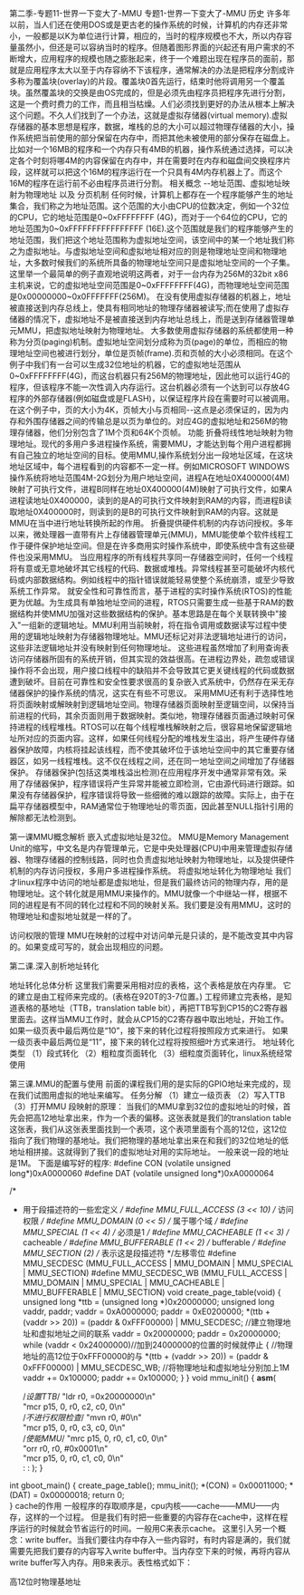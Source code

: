 第二季-专题11-世界一下变大了-MMU 
专题1-世界一下变大了-MMU
历史
许多年以前，当人们还在使用DOS或是更古老的操作系统的时候，计算机的内存还非常小，一般都是以K为单位进行计算，相应的，当时的程序规模也不大，所以内存容量虽然小，但还是可以容纳当时的程序。但随着图形界面的兴起还有用户需求的不断增大，应用程序的规模也随之膨胀起来，终于一个难题出现在程序员的面前，那就是应用程序太大以至于内存容纳不下该程序，通常解决的办法是把程序分割成许多称为覆盖块(overlay)的片段。覆盖块0首先运行，结束时他将调用另一个覆盖块。虽然覆盖块的交换是由OS完成的，但是必须先由程序员把程序先进行分割，这是一个费时费力的工作，而且相当枯燥。人们必须找到更好的办法从根本上解决这个问题。不久人们找到了一个办法，这就是虚拟存储器(virtual memory).虚拟存储器的基本思想是程序，数据，堆栈的总的大小可以超过物理存储器的大小，操作系统把当前使用的部分保留在内存中，而把其他未被使用的部分保存在磁盘上。比如对一个16MB的程序和一个内存只有4MB的机器，操作系统通过选择，可以决定各个时刻将哪4M的内容保留在内存中，并在需要时在内存和磁盘间交换程序片段，这样就可以把这个16M的程序运行在一个只具有4M内存机器上了。而这个16M的程序在运行前不必由程序员进行分割。
相关概念
--地址范围、虚拟地址映射为物理地址 以及 分页机制
任何时候，计算机上都存在一个程序能够产生的地址集合，我们称之为地址范围。这个范围的大小由CPU的位数决定，例如一个32位的CPU，它的地址范围是0~0xFFFFFFFF (4G)，而对于一个64位的CPU，它的地址范围为0~0xFFFFFFFFFFFFFFFF (16E).这个范围就是我们的程序能够产生的地址范围，我们把这个地址范围称为虚拟地址空间，该空间中的某一个地址我们称之为虚拟地址。与虚拟地址空间和虚拟地址相对应的则是物理地址空间和物理地址，大多数时候我们的系统所具备的物理地址空间只是虚拟地址空间的一个子集。这里举一个最简单的例子直观地说明这两者，对于一台内存为256M的32bit x86主机来说，它的虚拟地址空间范围是0~0xFFFFFFFF(4G)，而物理地址空间范围是0x00000000~0x0FFFFFFF(256M)。
在没有使用虚拟存储器的机器上，地址被直接送到内存总线上，使具有相同地址的物理存储器被读写;而在使用了虚拟存储器的情况下，虚拟地址不是被直接送到内存地址总线上，而是送到存储器管理单元MMU，把虚拟地址映射为物理地址。
大多数使用虚拟存储器的系统都使用一种称为分页(paging)机制。虚拟地址空间划分成称为页(page)的单位，而相应的物理地址空间也被进行划分，单位是页帧(frame).页和页帧的大小必须相同。在这个例子中我们有一台可以生成32位地址的机器，它的虚拟地址范围从0~0xFFFFFFFF(4G)，而这台机器只有256M的物理地址，因此他可以运行4G的程序，但该程序不能一次性调入内存运行。这台机器必须有一个达到可以存放4G程序的外部存储器(例如磁盘或是FLASH)，以保证程序片段在需要时可以被调用。在这个例子中，页的大小为4K，页帧大小与页相同--这点是必须保证的，因为内存和外围存储器之间的传输总是以页为单位的。对应4G的虚拟地址和256M的物理存储器，他们分别包含了1M个页和64K个页帧。
功能
折叠将线性地址映射为物理地址。现代的多用户多进程操作系统，需要MMU，才能达到每个用户进程都拥有自己独立的地址空间的目标。使用MMU,操作系统划分出一段地址区域，在这块地址区域中，每个进程看到的内容都不一定一样。例如MICROSOFT WINDOWS操作系统将地址范围4M-2G划分为用户地址空间，进程A在地址0X400000(4M)映射了可执行文件，进程B同样在地址0X400000(4M)映射了可执行文件，如果A进程读地址0X400000，读到的是A的可执行文件映射到RAM的内容，而进程B读取地址0X400000时，则读到的是B的可执行文件映射到RAM的内容。这就是MMU在当中进行地址转换所起的作用。
折叠提供硬件机制的内存访问授权。多年以来，微处理器一直带有片上存储器管理单元(MMU)，MMU能使单个软件线程工作于硬件保护地址空间。但是在许多商用实时操作系统中，即使系统中含有这些硬件也没采用MMU。
当应用程序的所有线程共享同一存储器空间时，任何一个线程将有意或无意地破坏其它线程的代码、数据或堆栈。异常线程甚至可能破坏内核代码或内部数据结构。例如线程中的指针错误就能轻易使整个系统崩溃，或至少导致系统工作异常。
就安全性和可靠性而言，基于进程的实时操作系统(RTOS)的性能更为优越。为生成具有单独地址空间的进程，RTOS只需要生成一些基于RAM的数据结构并使MMU加强对这些数据结构的保护。基本思路是在每个关联转换中"接入"一组新的逻辑地址。MMU利用当前映射，将在指令调用或数据读写过程中使用的逻辑地址映射为存储器物理地址。MMU还标记对非法逻辑地址进行的访问，这些非法逻辑地址并没有映射到任何物理地址。
这些进程虽然增加了利用查询表访问存储器所固有的系统开销，但其实现的效益很高。在进程边界处，疏忽或错误操作将不会出现，用户接口线程中的缺陷并不会导致其它更关键线程的代码或数据遭到破坏。目前在可靠性和安全性要求很高的复杂嵌入式系统中，仍然存在采无存储器保护的操作系统的情况，这实在有些不可思议。
采用MMU还有利于选择性地将页面映射或解映射到逻辑地址空间。物理存储器页面映射至逻辑空间，以保持当前进程的代码，其余页面则用于数据映射。类似地，物理存储器页面通过映射可保持进程的线程堆栈。RTOS可以在每个线程堆栈解映射之后，很容易地保留逻辑地址所对应的页面内容。这样，如果任何线程分配的堆栈发生溢出，将产生硬件存储器保护故障，内核将挂起该线程，而不使其破坏位于该地址空间中的其它重要存储器区，如另一线程堆栈。这不仅在线程之间，还在同一地址空间之间增加了存储器保护。
存储器保护(包括这类堆栈溢出检测)在应用程序开发中通常非常有效。采用了存储器保护，程序错误将产生异常并能被立即检测，它由源代码进行跟踪。如果没有存储器保护，程序错误将导致一些细微的难以跟踪的故障。实际上，由于在扁平存储器模型中，RAM通常位于物理地址的零页面，因此甚至NULL指针引用的解除都无法检测到。
 
第一课MMU概念解析
嵌入式虚拟地址是32位。
MMU是Memory Management Unit的缩写，中文名是内存管理单元，它是中央处理器(CPU)中用来管理虚拟存储器、物理存储器的控制线路，同时也负责虚拟地址映射为物理地址，以及提供硬件机制的内存访问授权，多用户多进程操作系统。
将虚拟地址转化为物理地址
我们才linux程序中访问的地址都是虚拟地址，但是我们最终访问的物理内存，用的是物理地址。这个转化就是用MMU来操作的。MMU就像一个中继站一样，根据不同的进程是有不同的转化过程和不同的映射关系。我们要是没有用MMU，这时的物理地址和虚拟地址就是一样的了。
 
访问权限的管理
MMU在映射的过程中对访问单元是只读的，是不能改变其中内容的。如果变成可写的，就会出现相应的问题。
 
第二课.深入剖析地址转化
 
地址转化总体分析
这里我们需要采用相对应的表格，这个表格是放在内存里。
它的建立是由工程师来完成的。(表格在920T的3-7位置。)
工程师建立完表格，是知道表格的基地址（TTB，translation table bit），再把TTB写到CP15的C2寄存器里面去。这样当MMU工作时，就会从CP15的C2寄存器中取出地址，开始工作。
如果一级页表中最后两位是“10”，接下来的转化过程将按照段方式来进行。
如果一级页表中最后两位是“11”，接下来的转化过程将按照细叶方式来进行。
地址转化类型
（1）段式转化
（2）粗粒度页面转化
（3）细粒度页面转化，linux系统经常使用
 
第三课.MMU的配置与使用
前面的课程我们用的是实际的GPIO地址来完成的，现在我们试图用虚拟的地址来编写。
任务分解
（1）建立一级页表
（2）写入TTB
（3）打开MMU
段映射的原理：
当我们的MMU拿到32位的虚拟地址的时候，首先会把高12地址拿出来，作为一个表的偏移。这张表就是我们的translation table这张表，我们从这张表里面找到一个表项，这个表项里面有个高的12位，这12位指向了我们物理的基地址。我们把物理的基地址拿出来在和我们的32位地址的低地址相拼接。这就得到了我们的虚拟地址对用的实际地址。
一般来说一段的地址是1M。
下面是编写好的程序:
#define CON (volatile unsigned long*)0xA0000060
#define DAT (volatile unsigned long*)0xA0000064
 
/*
 * 用于段描述符的一些宏定义
 */
#define MMU_FULL_ACCESS     (3 << 10)   /* 访问权限 */
#define MMU_DOMAIN          (0 << 5)    /* 属于哪个域 */
#define MMU_SPECIAL         (1 << 4)    /* 必须是1 */
#define MMU_CACHEABLE       (1 << 3)    /* cacheable */
#define MMU_BUFFERABLE      (1 << 2)    /* bufferable */
#define MMU_SECTION         (2)         /* 表示这是段描述符 */左移零位
#define MMU_SECDESC         (MMU_FULL_ACCESS | MMU_DOMAIN | MMU_SPECIAL | MMU_SECTION)
#define MMU_SECDESC_WB      (MMU_FULL_ACCESS | MMU_DOMAIN | MMU_SPECIAL | MMU_CACHEABLE | MMU_BUFFERABLE | MMU_SECTION)
void create_page_table(void)
{
    unsigned long *ttb = (unsigned long *)0x20000000;
    unsigned long vaddr, paddr;
    vaddr = 0xA0000000;
    paddr = 0xE0200000;
    *(ttb + (vaddr >> 20)) = (paddr & 0xFFF00000) | MMU_SECDESC;
//建立物理地址和虚拟地址之间的联系
    vaddr = 0x20000000;
    paddr = 0x20000000;
    while (vaddr < 0x24000000)//加到24000000的位置的时候就停止
    {
//物理地址的高12位于0xFFF00000的与
        *(ttb + (vaddr >> 20)) = (paddr & 0xFFF00000) | MMU_SECDESC_WB;
//将物理地址和虚拟地址分别加上1M
        vaddr += 0x100000;
        paddr += 0x100000;
    }
}
void mmu_init()
{
   __asm__(
   
    /*设置TTB*/
    "ldr    r0, =0x20000000\n"                 
    "mcr    p15, 0, r0, c2, c0, 0\n"   
    /*不进行权限检查*/
    "mvn    r0, #0\n"                  
    "mcr    p15, 0, r0, c3, c0, 0\n"   
         /*使能MMU*/
    "mrc    p15, 0, r0, c1, c0, 0\n"   
    "orr    r0, r0, #0x0001\n"         
    "mcr    p15, 0, r0, c1, c0, 0\n"   
    :
    :
  );
}
 
int gboot_main()
{
    create_page_table();
    mmu_init();
    *(CON) = 0x00011000;
    *(DAT) = 0x00000018;
    return 0;   
}
cache的作用
一般程序的存取顺序是，cpu内核——cache——MMU——内存，这样的一个过程。
但是我们有时把一些重要的内容存在cache中，这样在程序运行的时候就会节省运行的时间。一般用C来表示cache。
这里引入另一个概念：write buffer。当我们要往内存中存入一些内容时，有时内容是满的，我们就需要先把我们要存的内容写入write buffer中。当内存空下来的时候，再将内容从write buffer写入内存。用B来表示。表性格式如下：
 
高12位时物理基地址